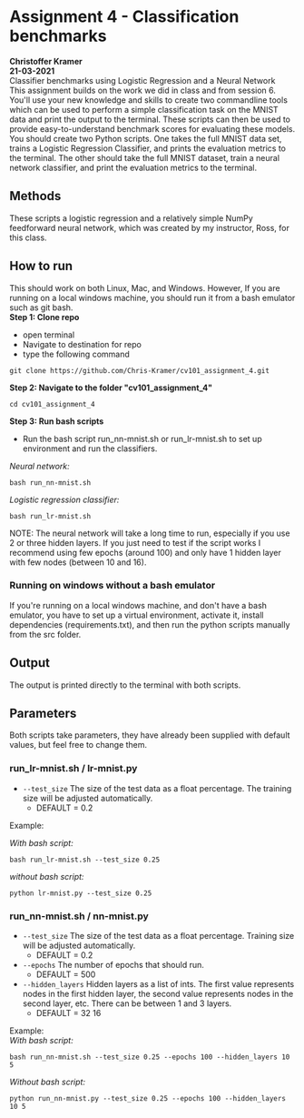 # Assignment 4 - Classification benchmarks
**Christoffer Kramer**  
**21-03-2021**  
Classifier benchmarks using Logistic Regression and a Neural Network  
This assignment builds on the work we did in class and from session 6.  
You'll use your new knowledge and skills to create two commandline tools which can be used to perform a simple classification task on the MNIST data and print the output to the terminal. These scripts can then be used to provide easy-to-understand benchmark scores for evaluating these models.  
You should create two Python scripts. One takes the full MNIST data set, trains a Logistic Regression Classifier, and prints the evaluation metrics to the terminal. The other should take the full MNIST dataset, train a neural network classifier, and print the evaluation metrics to the terminal.  

## Methods  
These scripts a logistic regression and a relatively simple NumPy feedforward neural network, which was created by my instructor, Ross, for this class.  

## How to run  
This should work on both Linux, Mac, and Windows. However, If you are running on a local windows machine, you should run it from a bash emulator such as git bash.  
**Step 1: Clone repo**  
- open terminal  
- Navigate to destination for repo  
- type the following command  
```console
git clone https://github.com/Chris-Kramer/cv101_assignment_4.git
```  
**Step 2: Navigate to the folder "cv101_assignment_4"**  
```console
cd cv101_assignment_4
```  
**Step 3: Run bash scripts**  
- Run the bash script run_nn-mnist.sh or run_lr-mnist.sh to set up environment and run the classifiers.  

_Neural network:_
```console
bash run_nn-mnist.sh
```    
_Logistic regression classifier:_  
```console
bash run_lr-mnist.sh
```
NOTE: The neural network will take a long time to run, especially if you use 2 or three hidden layers. If you just need to test if the script works I recommend using few epochs (around 100) and only have 1 hidden layer with few nodes (between 10 and 16).  

### Running on windows without a bash emulator  
If you're running on a local windows machine, and don't have a bash emulator, you have to set up a virtual environment, activate it, install dependencies (requirements.txt), and then run the python scripts manually from the src folder.  

## Output
The output is printed directly to the terminal with both scripts.  

## Parameters
Both scripts take parameters, they have already been supplied with default values, but feel free to change them.  

### run_lr-mnist.sh / lr-mnist.py
- `--test_size` The size of the test data as a float percentage. The training size will be adjusted automatically.  
    - DEFAULT = 0.2  

Example:  

_With bash script:_  
```console
bash run_lr-mnist.sh --test_size 0.25
```  
_without bash script:_  
```console
python lr-mnist.py --test_size 0.25
```  
### run_nn-mnist.sh / nn-mnist.py
- `--test_size` The size of the test data as a float percentage. Training size will be adjusted automatically.  
    - DEFAULT = 0.2  
- `--epochs` The number of epochs that should run.  
    - DEFAULT = 500  
- `--hidden_layers` Hidden layers as a list of ints. The first value represents nodes in the first hidden layer, the second value represents nodes in the second layer, etc. There can be between 1 and 3 layers.  
    - DEFAULT = 32 16  
    
Example:  
_With bash script:_  
```console
bash run_nn-mnist.sh --test_size 0.25 --epochs 100 --hidden_layers 10 5
```
_Without bash script:_  
```console
python run_nn-mnist.py --test_size 0.25 --epochs 100 --hidden_layers 10 5
```